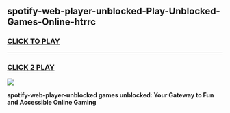 
## spotify-web-player-unblocked-Play-Unblocked-Games-Online-htrrc
<h3>
<a href="https://premium76.site?title=spotify-web-player-unblocked&ref=25A">CLICK TO PLAY</a></h3>
<hr>

<h3>
<a href="https://premium76.site?title=spotify-web-player-unblocked&ref=25A">CLICK 2 PLAY</a>
  
</h3>

<a href="https://premium76.site?title=spotify-web-player-unblocked&ref=25A"><img src="https://clearcache.store/games.png"></a>


**spotify-web-player-unblocked games unblocked: Your Gateway to Fun and Accessible Online Gaming**

